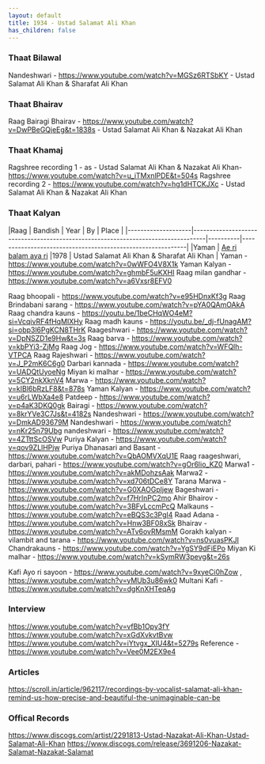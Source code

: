 ```yaml
---
layout: default
title: 1934 - Ustad Salamat Ali Khan
has_children: false
---
```

### Thaat Bilawal

Nandeshwari - https://www.youtube.com/watch?v=MGSz6RTSbKY - Ustad Salamat Ali Khan & Sharafat Ali Khan 

### Thaat Bhairav
Raag Bairagi Bhairav - https://www.youtube.com/watch?v=DwPBeGQjeEg&t=1838s - Ustad Salamat Ali Khan & Nazakat Ali Khan

### Thaat Khamaj

Ragshree recording 1 - as - Ustad Salamat Ali Khan & Nazakat Ali Khan- https://www.youtube.com/watch?v=u_iTMxnlPDE&t=504s
Ragshree recording 2 - https://www.youtube.com/watch?v=hg1dHTCKJXc - Ustad Salamat Ali Khan & Nazakat Ali Khan

### Thaat Kalyan

|Raag                | Bandish                                                                          | Year     | By                                                         | Place |
|--------------------|----------------------------------------------------------------------------------|----------|------------------------------------------------------------|
|Yaman               | [Ae ri balam aya ri](https://www.youtube.com/watch?v=Afhde_nNmyU&t=1768s)        |1978      | Ustad Salamat Ali Khan & Sharafat Ali Khan                 |
Yaman - https://www.youtube.com/watch?v=0wWFO4V8X1k
Yaman Kalyan - https://www.youtube.com/watch?v=ghmbF5uKXHI
Raag milan gandhar - https://www.youtube.com/watch?v=a6Vxsr8EFV0

Raag bhoopali - https://www.youtube.com/watch?v=e95HDnxKf3g
Raag Brindabani sarang - https://www.youtube.com/watch?v=pYA0QAmOAkA
Raag chandra kauns - https://youtu.be/1beCHqWO4eM?si=VcqivRF4fHqMIXHy
Raag madh kauns - https://youtu.be/_dj-fUnagAM?si=obp3l6PgKCN8THrK
Raageshwari - https://www.youtube.com/watch?v=DpNSZD1e9Hw&t=3s
Raag barva - https://www.youtube.com/watch?v=kbPYi3-ZjMg
Raag Jog - https://www.youtube.com/watch?v=WFQlh-VTPCA
Raag Rajeshwari - https://www.youtube.com/watch?v=J_P2mK6C6g0
Darbari kannada - https://www.youtube.com/watch?v=UADQtUyoeNg
Miyan ki malhar - https://www.youtube.com/watch?v=5CY2nkXknV4
Marwa - https://www.youtube.com/watch?v=kIBl6bRzLF8&t=878s
Yaman Kalyan - https://www.youtube.com/watch?v=u6rLWbXa4e8
Patdeep - https://www.youtube.com/watch?v=p4aK3DKQ0gk
Bairagi  - https://www.youtube.com/watch?v=8krYVe3C7Js&t=4182s
Nandeshwari - https://www.youtube.com/watch?v=DmkAD93679M
Nandeshwari - https://www.youtube.com/watch?v=nKr25n79Ubg
nandeshwari - https://www.youtube.com/watch?v=4ZTttScOSVw
Puriya Kalyan - https://www.youtube.com/watch?v=qov9ZLlHPjw
Puriya Dhanasari and Basant - https://www.youtube.com/watch?v=QbAOMVXqU1E
Raag raageshwari, darbari, pahari - https://www.youtube.com/watch?v=gOr6lio_KZ0
Marwa1 - https://www.youtube.com/watch?v=akMDohzsAak
Marwa2 - https://www.youtube.com/watch?v=xd706tDCe8Y
Tarana Marwa - https://www.youtube.com/watch?v=G0XAOGpljew
Bageshwari - https://www.youtube.com/watch?v=f7HrInPC2mo
Ahir Bhairov - https://www.youtube.com/watch?v=3BFyLccmPcQ
Malkauns - https://www.youtube.com/watch?v=eBQS3c3Pgl4
Raad Adana - https://www.youtube.com/watch?v=Hnw3BF08xSk
Bhairav - https://www.youtube.com/watch?v=ATv6ovRMsmM
Gorakh kalyan - vilambit and tarana - https://www.youtube.com/watch?v=ns0vuasPKJI
Chandrakauns - https://www.youtube.com/watch?v=YgSY9dFiEPo
Miyan Ki malhar - https://www.youtube.com/watch?v=kSymRW3pevg&t=26s

Kafi Ayo ri sayoon - https://www.youtube.com/watch?v=9xyeCi0hZow , https://www.youtube.com/watch?v=yMUb3u86wk0
Multani Kafi - https://www.youtube.com/watch?v=dgKnXHTeqAg

### Interview
https://www.youtube.com/watch?v=vfBb1Opy3fY
https://www.youtube.com/watch?v=xGdXvkvtBvw
https://www.youtube.com/watch?v=iYtvgx_XIU4&t=5279s
Reference - https://www.youtube.com/watch?v=Vee0M2EX9e4

### Articles
https://scroll.in/article/962117/recordings-by-vocalist-salamat-ali-khan-remind-us-how-precise-and-beautiful-the-unimaginable-can-be

### Offical Records
https://www.discogs.com/artist/2291813-Ustad-Nazakat-Ali-Khan-Ustad-Salamat-Ali-Khan
https://www.discogs.com/release/3691206-Nazakat-Salamat-Nazakat-Salamat
